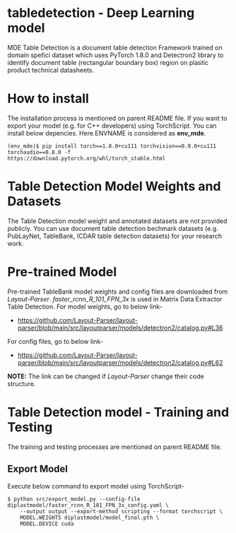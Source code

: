 # tabledetection - Deep Learning model
MDE Table Detection is a document table detection Framework trained on domain spefici dataset which uses PyTorch 1.8.0 and Detectron2 library to identify document table (rectangular boundary box) region on plastic product technical datasheets. 

# How to install
The installation process is mentioned on parent README file. If you want to export your model (e.g. for C++ developers) using TorchScript. You can install below depencies. Here ENVNAME is considered as **env_mde**.
```
(env_mde)$ pip install torch==1.8.0+cu111 torchvision==0.9.0+cu111 torchaudio==0.8.0 -f https://download.pytorch.org/whl/torch_stable.html
```

# Table Detection Model Weights and Datasets
The Table Detection model weight and annotated datasets are not provided publicly. You can use document table detection bechmark datasets (e.g. PubLayNet, TableBank, ICDAR table detection datasets) for your research work.

# Pre-trained Model
Pre-trained TableBank model weights and config files are downloaded from *Layout-Parser*. *faster_rcnn_R_101_FPN_3x* is used in Matrix Data Extractor Table Detection. For model weights, go to below link-
- https://github.com/Layout-Parser/layout-parser/blob/main/src/layoutparser/models/detectron2/catalog.py#L36

For config files, go to below link-
- https://github.com/Layout-Parser/layout-parser/blob/main/src/layoutparser/models/detectron2/catalog.py#L62

**NOTE:** The link can be changed if *Layout-Parser* change their code structure.


# Table Detection model - Training and Testing
The training and testing processes are mentioned on parent README file.

## Export Model
Execute below command to export model using TorchScript-
```
$ python src/export_model.py --config-file diplastmodel/faster_rcnn_R_101_FPN_3x_config.yaml \
    --output output --export-method scripting --format torchscript \
    MODEL.WEIGHTS diplastmodel/model_final.pth \
    MODEL.DEVICE cuda
```
